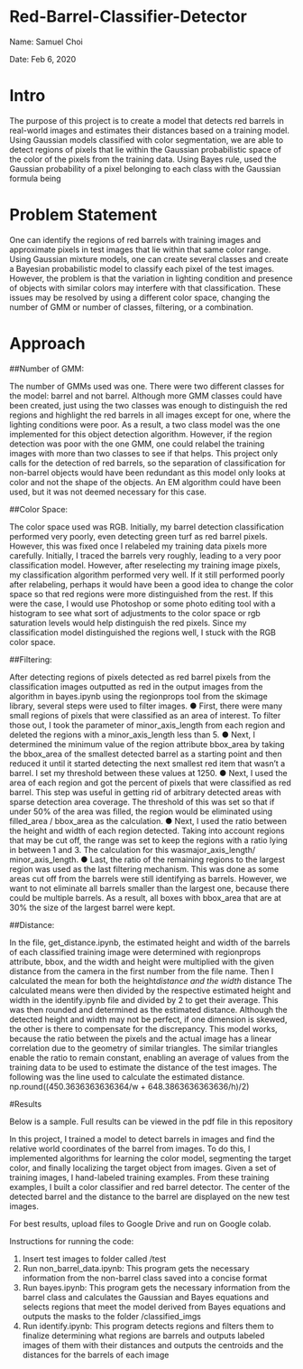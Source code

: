 # Red-Barrel-Classifier-Detector
Name: Samuel Choi

Date: Feb 6, 2020

# Intro
The purpose of this project is to create a model that detects red barrels in
real-world images and estimates their distances based on a training model. Using
Gaussian models classified with color segmentation, we are able to detect regions
of pixels that lie within the Gaussian probabilistic space of the color of the pixels
from the training data. Using Bayes rule, used the Gaussian probability of a pixel
belonging to each class with the Gaussian formula being

# Problem Statement
One can identify the regions of red barrels with training images and approximate
pixels in test images that lie within that same color range. Using Gaussian
mixture models, one can create several classes and create a Bayesian probabilistic
model to classify each pixel of the test images. However, the problem is that the
variation in lighting condition and presence of objects with similar colors may
interfere with that classification. These issues may be resolved by using a
different color space, changing the number of GMM or number of classes, filtering,
or a combination.

# Approach

##Number of GMM:

The number of GMMs used was one. There were two different classes for
the model: barrel and not barrel. Although more GMM classes could have
been created, just using the two classes was enough to distinguish the red
regions and highlight the red barrels in all images except for one, where the
lighting conditions were poor. As a result, a two class model was the one
implemented for this object detection algorithm. However, if the region
detection was poor with the one GMM, one could relabel the training images
with more than two classes to see if that helps. This project only calls for
the detection of red barrels, so the separation of classification for non-barrel
objects would have been redundant as this model only looks at color and
not the shape of the objects. An EM algorithm could have been used, but it
was not deemed necessary for this case.

##Color Space:

The color space used was RGB. Initially, my barrel detection classification
performed very poorly, even detecting green turf as red barrel pixels.
However, this was fixed once I relabeled my training data pixels more
carefully. Initially, I traced the barrels very roughly, leading to a very poor
classification model. However, after reselecting my training image pixels,
my classification algorithm performed very well. If it still performed poorly
after relabeling, perhaps it would have been a good idea to change the color
space so that red regions were more distinguished from the rest. If this were
the case, I would use Photoshop or some photo editing tool with a histogram
to see what sort of adjustments to the color space or rgb saturation levels
would help distinguish the red pixels. Since my classification model
distinguished the regions well, I stuck with the RGB color space.

##Filtering:

After detecting regions of pixels detected as red barrel pixels from the
classification images outputted as red in the output images from the
algorithm in bayes.ipynb using the regionprops tool from the skimage
library, several steps were used to filter images.
● First, there were many small regions of pixels that were classified as
an area of interest. To filter those out, I took the parameter of
minor_axis_length from each region and deleted the regions with a
minor_axis_length less than 5.
● Next, I determined the minimum value of the region attribute
bbox_area by taking the bbox_area of the smallest detected barrel as a
starting point and then reduced it until it started detecting the next
smallest red item that wasn’t a barrel. I set my threshold between
these values at 1250.
● Next, I used the area of each region and got the percent of pixels that
were classified as red barrel. This step was useful in getting rid of
arbitrary detected areas with sparse detection area coverage. The
threshold of this was set so that if under 50% of the area was filled,
the region would be eliminated using filled_area / bbox_area as the
calculation.
● Next, I used the ratio between the height and width of each region
detected. Taking into account regions that may be cut off, the range
was set to keep the regions with a ratio lying in between 1 and 3. The
calculation for this was ​major_axis_length/​minor_axis_length.
● Last, the ratio of the remaining regions to the largest region was used
as the last filtering mechanism. This was done as some areas cut off
from the barrels were still identifying as barrels. However, we want to
not eliminate all barrels smaller than the largest one, because there
could be multiple barrels. As a result, all boxes with bbox_area that
are at 30% the size of the largest barrel were kept.

##Distance:

In the file, get_distance.ipynb, the estimated height and width of the barrels
of each classified training image were determined with regionprops
attribute, bbox, and the width and height were multiplied with the given
distance from the camera in the first number from the file name. Then I
calculated the mean for both the height*distance and the width* distance
The calculated means were then divided by the respective estimated height
and width in the identify.ipynb file and divided by 2 to get their average.
This was then rounded and determined as the estimated distance.
Although the detected height and width may not be perfect, if one
dimension is skewed, the other is there to compensate for the discrepancy.
This model works, because the ratio between the pixels and the actual
image has a linear correlation due to the geometry of similar triangles. The
similar triangles enable the ratio to remain constant, enabling an average of
values from the training data to be used to estimate the distance of the test
images. The following was the line used to calculate the estimated distance.
np.round((450.3636363636364/w + 648.3863636363636/h)/2)

#Results

Below is a sample. Full results can be viewed in the pdf file in this repository

In this project, I trained a model to detect barrels in images and find the relative world coordinates of
the barrel from images. To do this, I implemented algorithms for learning the color model, segmenting the
target color, and finally localizing the target object from images. 
Given a set of training images, I hand-labeled training examples. From these training examples, I built
a color classifier and red barrel detector. The center of the detected barrel and the distance to the 
barrel are displayed on the new test images. 

For best results, upload files to Google Drive and run on Google colab. 

Instructions for running the code:
1) Insert test images to folder called /test
2) Run non_barrel_data.ipynb:
		This program gets the necessary information from the non-barrel class saved into a concise format
3) Run bayes.ipynb:
		This program gets the necessary information from the barrel class
		and calculates the Gaussian and Bayes equations
		and selects regions that meet the model derived from Bayes equations
		and outputs the masks to the folder /classified_imgs
4) Run identify.ipynb:
		This program detects regions and filters them to finalize determining what regions are barrels
		and outputs labeled images of them with their distances
		and outputs the centroids and the distances for the barrels of each image
